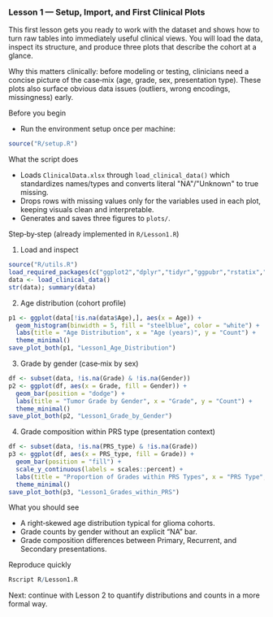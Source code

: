 ### Lesson 1 — Setup, Import, and First Clinical Plots

This first lesson gets you ready to work with the dataset and shows how to turn raw tables into immediately useful clinical views. You will load the data, inspect its structure, and produce three plots that describe the cohort at a glance.

Why this matters clinically: before modeling or testing, clinicians need a concise picture of the case‑mix (age, grade, sex, presentation type). These plots also surface obvious data issues (outliers, wrong encodings, missingness) early.

Before you begin
- Run the environment setup once per machine:
```r
source("R/setup.R")
```

What the script does
- Loads `ClinicalData.xlsx` through `load_clinical_data()` which standardizes names/types and converts literal "NA"/"Unknown" to true missing.
- Drops rows with missing values only for the variables used in each plot, keeping visuals clean and interpretable.
- Generates and saves three figures to `plots/`.

Step‑by‑step (already implemented in `R/Lesson1.R`)
1) Load and inspect
```r
source("R/utils.R")
load_required_packages(c("ggplot2","dplyr","tidyr","ggpubr","rstatix","readxl"))
data <- load_clinical_data()
str(data); summary(data)
```
2) Age distribution (cohort profile)
```r
p1 <- ggplot(data[!is.na(data$Age),], aes(x = Age)) +
  geom_histogram(binwidth = 5, fill = "steelblue", color = "white") +
  labs(title = "Age Distribution", x = "Age (years)", y = "Count") +
  theme_minimal()
save_plot_both(p1, "Lesson1_Age_Distribution")
```
3) Grade by gender (case‑mix by sex)
```r
df <- subset(data, !is.na(Grade) & !is.na(Gender))
p2 <- ggplot(df, aes(x = Grade, fill = Gender)) +
  geom_bar(position = "dodge") +
  labs(title = "Tumor Grade by Gender", x = "Grade", y = "Count") +
  theme_minimal()
save_plot_both(p2, "Lesson1_Grade_by_Gender")
```
4) Grade composition within PRS type (presentation context)
```r
df <- subset(data, !is.na(PRS_type) & !is.na(Grade))
p3 <- ggplot(df, aes(x = PRS_type, fill = Grade)) +
  geom_bar(position = "fill") +
  scale_y_continuous(labels = scales::percent) +
  labs(title = "Proportion of Grades within PRS Types", x = "PRS Type", y = "Proportion") +
  theme_minimal()
save_plot_both(p3, "Lesson1_Grades_within_PRS")
```

What you should see
- A right‑skewed age distribution typical for glioma cohorts.
- Grade counts by gender without an explicit “NA” bar.
- Grade composition differences between Primary, Recurrent, and Secondary presentations.

Reproduce quickly
```r
Rscript R/Lesson1.R
```
Next: continue with Lesson 2 to quantify distributions and counts in a more formal way.
